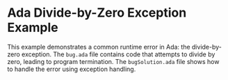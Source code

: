 # Ada Divide-by-Zero Exception Example

This example demonstrates a common runtime error in Ada: the divide-by-zero exception.  The `bug.ada` file contains code that attempts to divide by zero, leading to program termination. The `bugSolution.ada` file shows how to handle the error using exception handling.